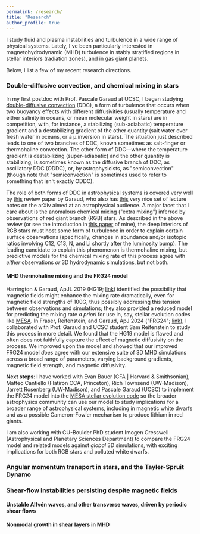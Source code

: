 ```yaml
---
permalink: /research/
title: "Research"
author_profile: true
---
```


I study fluid and plasma instabilities and turbulence in a wide range of physical systems. Lately, I've been particularly interested in magnetohydrodynamic (MHD) turbulence in stably stratified regions in stellar interiors (radiation zones), and in gas giant planets.

Below, I list a few of my recent research directions.

### Double-diffusive convection, and chemical mixing in stars

In my first postdoc with Prof. Pascale Garaud at UCSC, I began studying [double-diffusive convection](https://en.wikipedia.org/wiki/Double_diffusive_convection) (DDC), a form of turbulence that occurs when two buoyancy effects with different diffusivities (usually temperature and either salinity in oceans, or mean molecular weight in stars) are in competition, with, for instance, a stabilizing (sub-adiabatic) temperature gradient and a destabilizing gradient of the other quantity (salt water over fresh water in oceans, or a μ inversion in stars). The situation just described leads to one of two branches of DDC, known sometimes as salt-finger or thermohaline convection. The other form of DDC—where the temperature gradient is destabilizing (super-adiabatic) and the other quantity is stabilizing, is sometimes known as the diffusive branch of DDC, as oscillatory DDC (ODDC), or, by astrophysicists, as "semiconvection" (though note that "semiconvection" is sometimes used to refer to something that isn't exactly ODDC).

The role of both forms of DDC in astrophysical systems is covered very well by [this](https://doi.org/10.1146/annurev-fluid-122316-045234) review paper by Garaud, who also has [this](https://arxiv.org/abs/2103.08072) very nice set of lecture notes on the arXiv aimed at an astrophysical audience. A major facet that I care about is the anomalous chemical mixing ("extra mixing") inferred by observations of red giant branch (RGB) stars. As described in the above review (or see the introduction in [this paper](https://doi.org/10.3847/1538-4357/aca024) of mine), the deep interiors of RGB stars must host some form of turbulence in order to explain certain surface observations (specifically, changes in abundance and/or isotopic ratios involving C12, C13, N, and Li shortly after the luminosity bump). The leading candidate to explain this phenomenon is thermohaline mixing, but predictive models for the chemical mixing rate of this process agree with *either* observations *or* 3D hydrodynamic simulations, but not both.

#### MHD thermohaline mixing and the FRG24 model
Harrington & Garaud, ApJL 2019 (HG19; [link](https://doi.org/10.3847/2041-8213/aaf812)) identified the possibility that magnetic fields might enhance the mixing rate dramatically, even for magnetic field strengths of 100G, thus possibly addressing this tension between observations and simulations; they also provided a reduced model for predicting the mixing rate *a priori* for use in, say, stellar evolution codes like [MESA](https://docs.mesastar.org/en/24.08.1/about.html). In Fraser, Reifenstein, and Garaud, ApJ 2024 ("FRG24"; [link](https://ui.adsabs.harvard.edu/abs/2024ApJ...964..184F/abstract)), I collaborated with Prof. Garaud and UCSC student Sam Reifenstein to study this process in more detail. We found that the HG19 model is flawed and often does not faithfully capture the effect of magnetic diffusivity on the process. We improved upon the model and showed that our improved FRG24 model *does* agree with our extensive suite of 3D MHD simulations across a broad range of parameters, varying background gradients, magnetic field strength, and magnetic diffusivity.

**Next steps**: I have worked with Evan Bauer (CFA | Harvard & Smithsonian), Matteo Cantiello (Flatiron CCA, Princeton), Rich Townsend (UW-Madison), Jarrett Rosenberg (UW-Madison), and Pascale Garaud (UCSC) to implement the FRG24 model into the [MESA stellar evolution code](https://docs.mesastar.org/en/24.08.1/about.html) so the broader astrophysics community can use our model to study implications for a broader range of astrophysical systems, including in magnetic white dwarfs and as a possible Cameron-Fowler mechanism to produce lithium in red giants. 

I am also working with CU-Boulder PhD student Imogen Cresswell (Astrophysical and Planetary Sciences Department) to compare the FRG24 model and related models against *global* 3D simulations, with exciting implications for both RGB stars and polluted white dwarfs.

### Angular momentum transport in stars, and the Tayler-Spruit Dynamo

### Shear-flow instabilities persisting despite magnetic fields

#### Unstable Alfvén waves, and other transverse waves, driven by periodic shear flows

#### Nonmodal growth in shear layers in MHD

